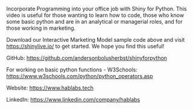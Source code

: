 Incorporate Programming into your office job with Shiny for Python. This video is useful for those wanting to learn how to code, those who know some basic python and are in an analytical or managerial roles, and for those working in marketing.

Download our Interactive Marketing Model sample code above and visit https://shinylive.io/ to get started. We hope you find this useful!

GitHub: https://github.com/andersonbolusherbst/shinyforpython

For working on basic python functions - W3Schools: https://www.w3schools.com/python/python_operators.asp

Website: https://www.hablabs.tech

LinkedIn: https://www.linkedin.com/company/hablabs


